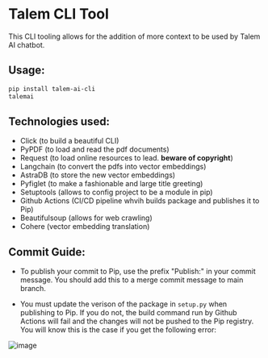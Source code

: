 # Talem CLI Tool

This CLI tooling allows for the addition of more context to be used by Talem AI chatbot.

## Usage:

```bash
pip install talem-ai-cli
talemai
```
## Technologies used:

- Click (to build a beautiful CLI)
- PyPDF (to load and read the pdf documents)
- Request (to load online resources to lead. **beware of copyright**)
- Langchain (to convert the pdfs into vector embeddings)
- AstraDB (to store the new vector embeddings)
- Pyfiglet (to make a fashionable and large title greeting)
- Setuptools (allows to config project to be a module in pip)
- Github Actions (CI/CD pipeline whvih builds package and publishes it to Pip)
- Beautifulsoup (allows for web crawling)
- Cohere (vector embedding translation)

## Commit Guide:

- To publish your commit to Pip, use the prefix "Publish:" in your commit message. You should add this to a merge commit message to main branch. 
  
- You must update the verison of the package in `setup.py` when publishing to Pip. If you do not, the build command run by Github Actions will fail and the changes will not be pushed to the Pip registry. You will know this is the case if you get the following error:

![image](https://github.com/user-attachments/assets/5d6af954-c848-4647-8c47-6168e93462d8)

